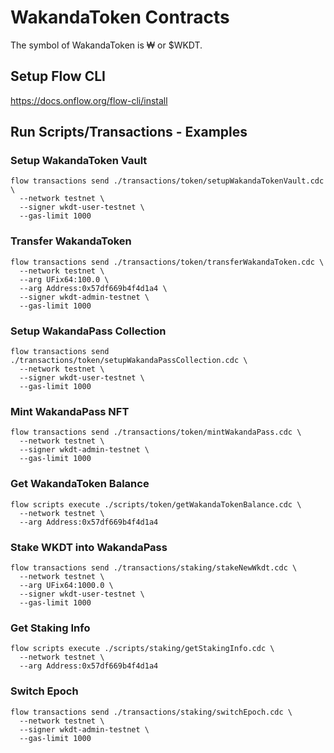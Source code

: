 # WakandaToken Contracts
The symbol of WakandaToken is ₩ or $WKDT.

## Setup Flow CLI
https://docs.onflow.org/flow-cli/install

## Run Scripts/Transactions - Examples
### Setup WakandaToken Vault
```
flow transactions send ./transactions/token/setupWakandaTokenVault.cdc \
  --network testnet \
  --signer wkdt-user-testnet \
  --gas-limit 1000
```

### Transfer WakandaToken
```
flow transactions send ./transactions/token/transferWakandaToken.cdc \
  --network testnet \
  --arg UFix64:100.0 \
  --arg Address:0x57df669b4f4d1a4 \
  --signer wkdt-admin-testnet \
  --gas-limit 1000
```

### Setup WakandaPass Collection
```
flow transactions send ./transactions/token/setupWakandaPassCollection.cdc \
  --network testnet \
  --signer wkdt-user-testnet \
  --gas-limit 1000
```

### Mint WakandaPass NFT
```
flow transactions send ./transactions/token/mintWakandaPass.cdc \
  --network testnet \
  --signer wkdt-admin-testnet \
  --gas-limit 1000
```

### Get WakandaToken Balance
```
flow scripts execute ./scripts/token/getWakandaTokenBalance.cdc \
  --network testnet \
  --arg Address:0x57df669b4f4d1a4
```

### Stake WKDT into WakandaPass
```
flow transactions send ./transactions/staking/stakeNewWkdt.cdc \
  --network testnet \
  --arg UFix64:1000.0 \
  --signer wkdt-user-testnet \
  --gas-limit 1000
```

### Get Staking Info
```
flow scripts execute ./scripts/staking/getStakingInfo.cdc \
  --network testnet \
  --arg Address:0x57df669b4f4d1a4
```

### Switch Epoch
```
flow transactions send ./transactions/staking/switchEpoch.cdc \
  --network testnet \
  --signer wkdt-admin-testnet \
  --gas-limit 1000
```

